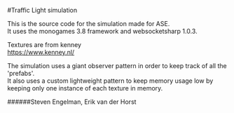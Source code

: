 ﻿#Traffic Light simulation

This is the source code for the simulation made for ASE. \
It uses the monogames 3.8 framework and websocketsharp 1.0.3.

Textures are from kenney \
https://www.kenney.nl/

The simulation uses a giant observer pattern in order to keep track of all the 'prefabs'. \
It also uses a custom lightweight pattern to keep memory usage low by keeping only one instance of each texture in memory. 
 
######Steven Engelman, Erik van der Horst